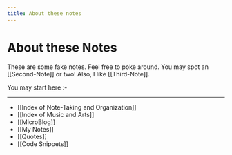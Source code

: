 ```yaml
---
title: About these notes
---
```

# About these Notes
These are some fake notes. Feel free to poke around. You may spot an [[Second-Note]]  or two! Also, I like [[Third-Note]].


You may start here :- 

---

- [[Index of Note-Taking and Organization]]
- [[Index of Music and Arts]]
- [[MicroBlog]]
- [[My Notes]]
- [[Quotes]]
- [[Code Snippets]]